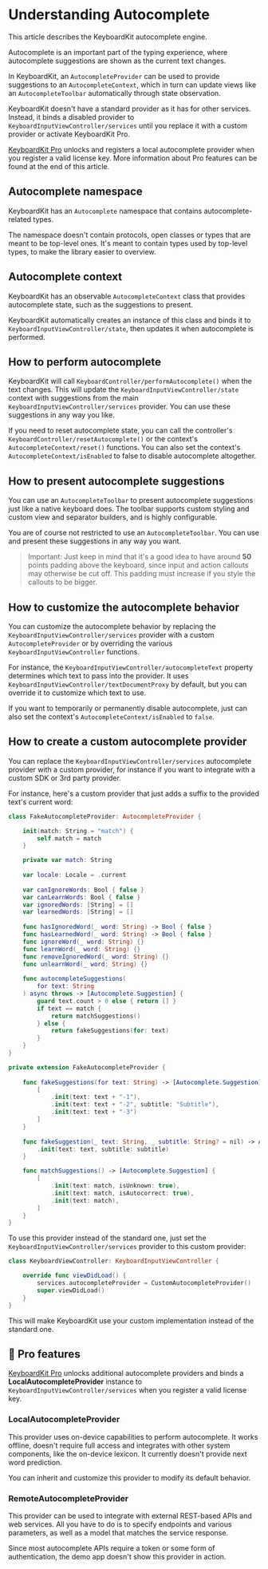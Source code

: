 # Understanding Autocomplete

This article describes the KeyboardKit autocomplete engine.

Autocomplete is an important part of the typing experience, where autocomplete suggestions are shown as the current text changes.

In KeyboardKit, an ``AutocompleteProvider`` can be used to provide suggestions to an ``AutocompleteContext``, which in turn can update views like an ``AutocompleteToolbar`` automatically through state observation.

KeyboardKit doesn't have a standard provider as it has for other services. Instead, it binds a disabled provider to ``KeyboardInputViewController/services`` until you replace it with a custom provider or activate KeyboardKit Pro.

[KeyboardKit Pro][Pro] unlocks and registers a local autocomplete provider when you register a valid license key. More information about Pro features can be found at the end of this article.



## Autocomplete namespace

KeyboardKit has an ``Autocomplete`` namespace that contains autocomplete-related types.

The namespace doesn't contain protocols, open classes or types that are meant to be top-level ones. It's meant to contain types used by top-level types, to make the library easier to overview.



## Autocomplete context

KeyboardKit has an observable ``AutocompleteContext`` class that provides autocomplete state, such as the suggestions to present.

KeyboardKit automatically creates an instance of this class and binds it to ``KeyboardInputViewController/state``, then updates it when autocomplete is performed.



## How to perform autocomplete

KeyboardKit will call ``KeyboardController/performAutocomplete()`` when the text changes. This will update the ``KeyboardInputViewController/state`` context with suggestions from the main ``KeyboardInputViewController/services`` provider. You can use these suggestions in any way you like.

If you need to reset autocomplete state, you can call the controller's ``KeyboardController/resetAutocomplete()`` or the context's ``AutocompleteContext/reset()`` functions. You can also set the context's ``AutocompleteContext/isEnabled`` to false to disable autocomplete altogether.



## How to present autocomplete suggestions

You can use an ``AutocompleteToolbar`` to present autocomplete suggestions just like a native keyboard does. The toolbar supports custom styling and custom view and separator builders, and is highly configurable.

You are of course not restricted to use an ``AutocompleteToolbar``. You can use and present these suggestions in any way you want. 

> Important: Just keep in mind that it's a good idea to have around **50** points padding above the keyboard, since input and action callouts may otherwise be cut off. This padding must increase if you style the callouts to be bigger. 



## How to customize the autocomplete behavior

You can customize the autocomplete behavior by replacing the ``KeyboardInputViewController/services`` provider with a custom ``AutocompleteProvider`` or by overriding the various ``KeyboardInputViewController`` functions.

For instance, the ``KeyboardInputViewController/autocompleteText`` property determines which text to pass into the provider. It uses ``KeyboardInputViewController/textDocumentProxy`` by default, but you can override it to customize which text to use.

If you want to temporarily or permanently disable autocomplete, just can also set the context's ``AutocompleteContext/isEnabled`` to `false`.



## How to create a custom autocomplete provider

You can replace the ``KeyboardInputViewController/services`` autocomplete provider with a custom provider, for instance if you want to integrate with a custom SDK or 3rd party provider.

For instance, here's a custom provider that just adds a suffix to the provided text's current word:

```swift
class FakeAutocompleteProvider: AutocompleteProvider {

    init(match: String = "match") {
        self.match = match
    }

    private var match: String
    
    var locale: Locale = .current
    
    var canIgnoreWords: Bool { false }
    var canLearnWords: Bool { false }
    var ignoredWords: [String] = []
    var learnedWords: [String] = []
    
    func hasIgnoredWord(_ word: String) -> Bool { false }
    func hasLearnedWord(_ word: String) -> Bool { false }
    func ignoreWord(_ word: String) {}
    func learnWord(_ word: String) {}
    func removeIgnoredWord(_ word: String) {}
    func unlearnWord(_ word: String) {}
    
    func autocompleteSuggestions(
        for text: String
    ) async throws -> [Autocomplete.Suggestion] {
        guard text.count > 0 else { return [] }
        if text == match {
            return matchSuggestions()
        } else {
            return fakeSuggestions(for: text)
        }
    }
}

private extension FakeAutocompleteProvider {
    
    func fakeSuggestions(for text: String) -> [Autocomplete.Suggestion] {
        [
            .init(text: text + "-1"),
            .init(text: text + "-2", subtitle: "Subtitle"),
            .init(text: text + "-3")
        ]
    }
    
    func fakeSuggestion(_ text: String, _ subtitle: String? = nil) -> Autocomplete.Suggestion {
        .init(text: text, subtitle: subtitle)
    }

    func matchSuggestions() -> [Autocomplete.Suggestion] {
        [
            .init(text: match, isUnknown: true),
            .init(text: match, isAutocorrect: true),
            .init(text: match),
        ]
    }
}
```

To use this provider instead of the standard one, just set the ``KeyboardInputViewController/services`` provider to this custom provider:

```swift
class KeyboardViewController: KeyboardInputViewController {

    override func viewDidLoad() {
        services.autocompleteProvider = CustomAutocompleteProvider()
        super.viewDidLoad()
    }
}
```

This will make KeyboardKit use your custom implementation instead of the standard one.   



## 👑 Pro features

[KeyboardKit Pro][Pro] unlocks additional autocomplete providers and binds a **LocalAutocompleteProvider** instance to ``KeyboardInputViewController/services`` when you register a valid license key.

### LocalAutocompleteProvider

This provider uses on-device capabilities to perform autocomplete. It works offline, doesn't require full access and integrates with other system components, like the on-device lexicon. It currently doesn't provide next word prediction. 

You can inherit and customize this provider to modify its default behavior.

### RemoteAutocompleteProvider

This provider can be used to integrate with external REST-based APIs and web services. All you have to do is to specify endpoints and various parameters, as well as a model that matches the service response.

Since most autocomplete APIs require a token or some form of authentication, the demo app doesn't show this provider in action.



[Pro]: https://github.com/KeyboardKit/KeyboardKitPro
